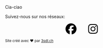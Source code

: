 Cia-ciao

Suivez-nous sur nos réseaux:

<p style="display: flex; gap: 36px; justify-content: center">
    <a
        target="_blank"
        href="https://www.facebook.com/fetevipdm/"
    >
        <svg
            width="36"
            height="36"
            xmlns="http://www.w3.org/2000/svg"
            viewBox="0 0 512 512"
        >
            <path
                d="M512 256C512 114.6 397.4 0 256 0S0 114.6 0 256C0 376 82.7 476.8 194.2 504.5V334.2H141.4V256h52.8V222.3c0-87.1 39.4-127.5 125-127.5c16.2 0 44.2 3.2 55.7 6.4V172c-6-.6-16.5-1-29.6-1c-42 0-58.2 15.9-58.2 57.2V256h83.6l-14.4 78.2H287V510.1C413.8 494.8 512 386.9 512 256h0z"
            />
        </svg>
    </a>
    <a
        target="_blank"
        href="https://www.instagram.com/fete_vi_pdm/"
    >
        <svg
            width="36"
            height="36"
            xmlns="http://www.w3.org/2000/svg"
            viewBox="0 0 448 512"
        >
            <path
                d="M224.1 141c-63.6 0-114.9 51.3-114.9 114.9s51.3 114.9 114.9 114.9S339 319.5 339 255.9 287.7 141 224.1 141zm0 189.6c-41.1 0-74.7-33.5-74.7-74.7s33.5-74.7 74.7-74.7 74.7 33.5 74.7 74.7-33.6 74.7-74.7 74.7zm146.4-194.3c0 14.9-12 26.8-26.8 26.8-14.9 0-26.8-12-26.8-26.8s12-26.8 26.8-26.8 26.8 12 26.8 26.8zm76.1 27.2c-1.7-35.9-9.9-67.7-36.2-93.9-26.2-26.2-58-34.4-93.9-36.2-37-2.1-147.9-2.1-184.9 0-35.8 1.7-67.6 9.9-93.9 36.1s-34.4 58-36.2 93.9c-2.1 37-2.1 147.9 0 184.9 1.7 35.9 9.9 67.7 36.2 93.9s58 34.4 93.9 36.2c37 2.1 147.9 2.1 184.9 0 35.9-1.7 67.7-9.9 93.9-36.2 26.2-26.2 34.4-58 36.2-93.9 2.1-37 2.1-147.8 0-184.8zM398.8 388c-7.8 19.6-22.9 34.7-42.6 42.6-29.5 11.7-99.5 9-132.1 9s-102.7 2.6-132.1-9c-19.6-7.8-34.7-22.9-42.6-42.6-11.7-29.5-9-99.5-9-132.1s-2.6-102.7 9-132.1c7.8-19.6 22.9-34.7 42.6-42.6 29.5-11.7 99.5-9 132.1-9s102.7-2.6 132.1 9c19.6 7.8 34.7 22.9 42.6 42.6 11.7 29.5 9 99.5 9 132.1s2.7 102.7-9 132.1z"
            />
        </svg>
    </a>
</p>

<p>
    <small>
        Site créé avec ❤️ par
        <a href="https://3sdl.ch" target="_blank">3sdl.ch</a>
    </small>
</p>
